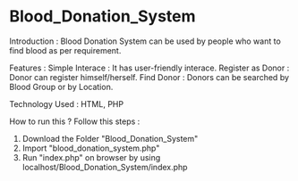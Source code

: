 # Blood_Donation_System

Introduction : Blood Donation System can be used by people who want to find blood as per requirement.


Features : 
Simple Interace : It has user-friendly interace.
Register as Donor : Donor can register himself/herself.
Find Donor : Donors can be searched by Blood Group or by Location.

Technology Used : HTML, PHP

How to run this ?
Follow this steps : 
1. Download the Folder "Blood_Donation_System"
2. Import "blood_donation_system.php"
3. Run "index.php" on browser by using localhost/Blood_Donation_System/index.php
   

